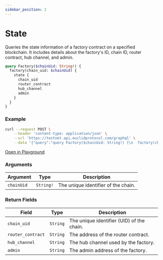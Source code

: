 ```yaml
---
sidebar_position: 2
---
```


# State

Queries the state information of a factory contract on a specified blockchain. It includes details about the factory's ID, chain ID, router contract, hub channel, and admin.

```graphql
query Factory($chainUid: String!) {
  factory(chain_uid: $chainUid) {
    state {
      chain_uid
      router_contract
      hub_channel
      admin
    }
  }
}
```
### Example

```bash
curl --request POST \
    --header 'content-type: application/json' \
    --url 'https://testnet.api.euclidprotocol.com/graphql' \
    --data '{"query":"query Factory($chainUid: String!) {\n  factory(chain_uid: $chainUid) {\n    state {\n      chain_uid\n      router_contract\n      hub_channel\n      admin\n    }\n  }\n}","variables":{"chainUid":"osmosis"}}'
```

[Open in Playground](https://testnet.api.euclidprotocol.com/?explorerURLState=N4IgJg9gxgrgtgUwHYBcQC4QEcYIE4CeABAGICGUKEhAFACRQAWZAlkgKotjpEDKKeNgHMAhAEoiwADpIiRAGYUqtJqyQB9GFx4NmbTmAnTZcogGcUZFAkkzTp1W01c79onggxredVAio8JVd7RhgAI19mJCQEABtg0zIwODYEgF9XDKQ0kAAaEAA3MkEyMNiEMwwQYzkpEEcOFwwiOogzODaWMzqZHLSgA)

### Arguments

| **Argument** | **Type**   | **Description**                     |
|-------------|------------|-------------------------------------|
| `chainUid`  | `String!`  | The unique identifier of the chain. |


### Return Fields

| **Field**            | **Type**   | **Description**                               |
|------------------|--------|-------------------------------------------|
| `chain_uid`        | `String` | The unique identifier (UID) of the chain. |
| `router_contract`  | `String` | The address of the router contract.       |
| `hub_channel`      | `String` | The hub channel used by the factory.      |
| `admin`            | `String` | The admin address of the factory.         |